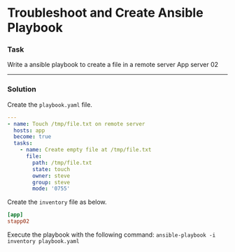 # Troubleshoot and Create Ansible Playbook

### Task

Write a ansible playbook to create a file in a remote server App server 02

---

### Solution

Create the `playbook.yaml` file.

```yaml
---
- name: Touch /tmp/file.txt on remote server
  hosts: app
  become: true
  tasks:
    - name: Create empty file at /tmp/file.txt
      file:
        path: /tmp/file.txt
        state: touch
        owner: steve
        group: steve
        mode: '0755'
```

Create the `inventory` file as below.

```ini
[app]
stapp02
```

Execute the playbook with the following command:
`ansible-playbook -i inventory playbook.yaml`
